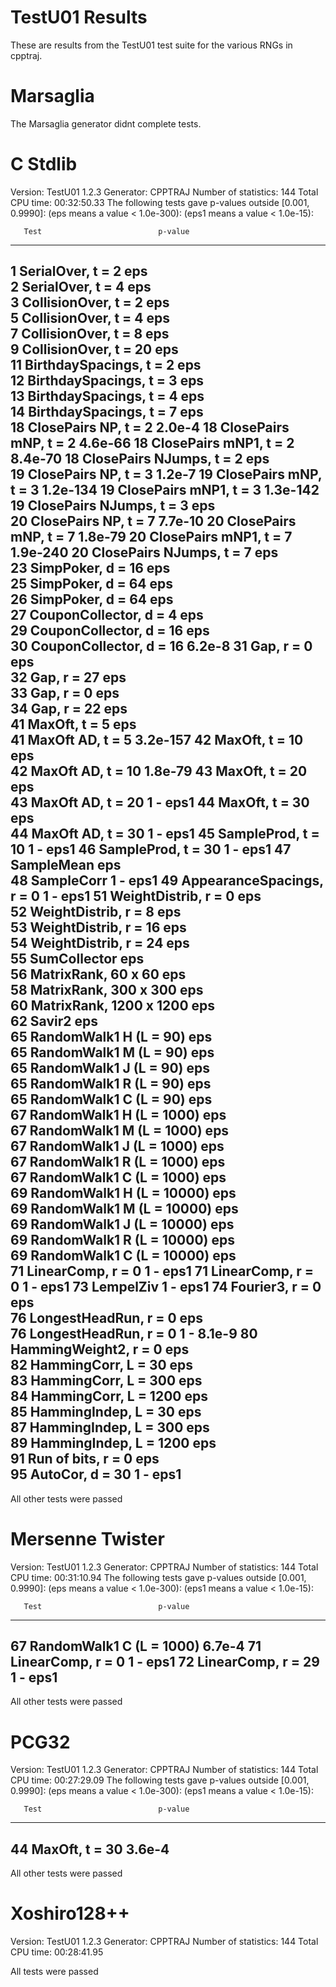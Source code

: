 TestU01 Results
===============

These are results from the TestU01 test suite for the various RNGs in cpptraj.

Marsaglia
=========
The Marsaglia generator didnt complete tests.

C Stdlib
========
 Version:          TestU01 1.2.3
 Generator:        CPPTRAJ
 Number of statistics:  144
 Total CPU time:   00:32:50.33
 The following tests gave p-values outside [0.001, 0.9990]:
 (eps  means a value < 1.0e-300):
 (eps1 means a value < 1.0e-15):

       Test                          p-value
 ----------------------------------------------
  1  SerialOver, t = 2                eps  
  2  SerialOver, t = 4                eps  
  3  CollisionOver, t = 2             eps  
  5  CollisionOver, t = 4             eps  
  7  CollisionOver, t = 8             eps  
  9  CollisionOver, t = 20            eps  
 11  BirthdaySpacings, t = 2          eps  
 12  BirthdaySpacings, t = 3          eps  
 13  BirthdaySpacings, t = 4          eps  
 14  BirthdaySpacings, t = 7          eps  
 18  ClosePairs NP, t = 2            2.0e-4
 18  ClosePairs mNP, t = 2          4.6e-66
 18  ClosePairs mNP1, t = 2         8.4e-70
 18  ClosePairs NJumps, t = 2         eps  
 19  ClosePairs NP, t = 3            1.2e-7
 19  ClosePairs mNP, t = 3         1.2e-134
 19  ClosePairs mNP1, t = 3        1.3e-142
 19  ClosePairs NJumps, t = 3         eps  
 20  ClosePairs NP, t = 7           7.7e-10
 20  ClosePairs mNP, t = 7          1.8e-79
 20  ClosePairs mNP1, t = 7        1.9e-240
 20  ClosePairs NJumps, t = 7         eps  
 23  SimpPoker, d = 16                eps  
 25  SimpPoker, d = 64                eps  
 26  SimpPoker, d = 64                eps  
 27  CouponCollector, d = 4           eps  
 29  CouponCollector, d = 16          eps  
 30  CouponCollector, d = 16         6.2e-8
 31  Gap, r = 0                       eps  
 32  Gap, r = 27                      eps  
 33  Gap, r = 0                       eps  
 34  Gap, r = 22                      eps  
 41  MaxOft, t = 5                    eps  
 41  MaxOft AD, t = 5              3.2e-157
 42  MaxOft, t = 10                   eps  
 42  MaxOft AD, t = 10              1.8e-79
 43  MaxOft, t = 20                   eps  
 43  MaxOft AD, t = 20              1 - eps1
 44  MaxOft, t = 30                   eps  
 44  MaxOft AD, t = 30              1 - eps1
 45  SampleProd, t = 10             1 - eps1
 46  SampleProd, t = 30             1 - eps1
 47  SampleMean                       eps  
 48  SampleCorr                     1 - eps1
 49  AppearanceSpacings, r = 0      1 - eps1
 51  WeightDistrib, r = 0             eps  
 52  WeightDistrib, r = 8             eps  
 53  WeightDistrib, r = 16            eps  
 54  WeightDistrib, r = 24            eps  
 55  SumCollector                     eps  
 56  MatrixRank, 60 x 60              eps  
 58  MatrixRank, 300 x 300            eps  
 60  MatrixRank, 1200 x 1200          eps  
 62  Savir2                           eps  
 65  RandomWalk1 H (L = 90)           eps  
 65  RandomWalk1 M (L = 90)           eps  
 65  RandomWalk1 J (L = 90)           eps  
 65  RandomWalk1 R (L = 90)           eps  
 65  RandomWalk1 C (L = 90)           eps  
 67  RandomWalk1 H (L = 1000)         eps  
 67  RandomWalk1 M (L = 1000)         eps  
 67  RandomWalk1 J (L = 1000)         eps  
 67  RandomWalk1 R (L = 1000)         eps  
 67  RandomWalk1 C (L = 1000)         eps  
 69  RandomWalk1 H (L = 10000)        eps  
 69  RandomWalk1 M (L = 10000)        eps  
 69  RandomWalk1 J (L = 10000)        eps  
 69  RandomWalk1 R (L = 10000)        eps  
 69  RandomWalk1 C (L = 10000)        eps  
 71  LinearComp, r = 0              1 - eps1
 71  LinearComp, r = 0              1 - eps1
 73  LempelZiv                      1 - eps1
 74  Fourier3, r = 0                  eps  
 76  LongestHeadRun, r = 0            eps  
 76  LongestHeadRun, r = 0          1 -  8.1e-9
 80  HammingWeight2, r = 0            eps  
 82  HammingCorr, L = 30              eps  
 83  HammingCorr, L = 300             eps  
 84  HammingCorr, L = 1200            eps  
 85  HammingIndep, L = 30             eps  
 87  HammingIndep, L = 300            eps  
 89  HammingIndep, L = 1200           eps  
 91  Run of bits, r = 0               eps  
 95  AutoCor, d = 30                1 - eps1
 ----------------------------------------------
 All other tests were passed

Mersenne Twister
================
 Version:          TestU01 1.2.3
 Generator:        CPPTRAJ
 Number of statistics:  144
 Total CPU time:   00:31:10.94
 The following tests gave p-values outside [0.001, 0.9990]:
 (eps  means a value < 1.0e-300):
 (eps1 means a value < 1.0e-15):

       Test                          p-value
 ----------------------------------------------
 67  RandomWalk1 C (L = 1000)        6.7e-4
 71  LinearComp, r = 0              1 - eps1
 72  LinearComp, r = 29             1 - eps1
 ----------------------------------------------
 All other tests were passed

PCG32
=====
 Version:          TestU01 1.2.3
 Generator:        CPPTRAJ
 Number of statistics:  144
 Total CPU time:   00:27:29.09
 The following tests gave p-values outside [0.001, 0.9990]:
 (eps  means a value < 1.0e-300):
 (eps1 means a value < 1.0e-15):

       Test                          p-value
 ----------------------------------------------
 44  MaxOft, t = 30                  3.6e-4
 ----------------------------------------------
 All other tests were passed

Xoshiro128++
============
 Version:          TestU01 1.2.3
 Generator:        CPPTRAJ
 Number of statistics:  144
 Total CPU time:   00:28:41.95

 All tests were passed

